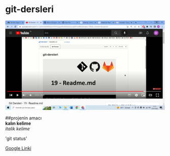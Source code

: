 # git-dersleri

![ön yüz resmi](https://github.com/MFKORKMAZ42/git-dersleri/blob/main/%C3%B6n%20y%C3%BCz.png)

##projenin amacı </br>
**kalın kelime** </br>
*italik kelime*</br>

'git status'

[Google Linki](http://www.google.com)
